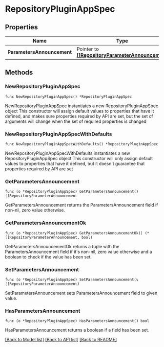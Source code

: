# RepositoryPluginAppSpec

## Properties

Name | Type | Description | Notes
------------ | ------------- | ------------- | -------------
**ParametersAnnouncement** | Pointer to [**[]RepositoryParameterAnnouncement**](RepositoryParameterAnnouncement.md) |  | [optional] 

## Methods

### NewRepositoryPluginAppSpec

`func NewRepositoryPluginAppSpec() *RepositoryPluginAppSpec`

NewRepositoryPluginAppSpec instantiates a new RepositoryPluginAppSpec object
This constructor will assign default values to properties that have it defined,
and makes sure properties required by API are set, but the set of arguments
will change when the set of required properties is changed

### NewRepositoryPluginAppSpecWithDefaults

`func NewRepositoryPluginAppSpecWithDefaults() *RepositoryPluginAppSpec`

NewRepositoryPluginAppSpecWithDefaults instantiates a new RepositoryPluginAppSpec object
This constructor will only assign default values to properties that have it defined,
but it doesn't guarantee that properties required by API are set

### GetParametersAnnouncement

`func (o *RepositoryPluginAppSpec) GetParametersAnnouncement() []RepositoryParameterAnnouncement`

GetParametersAnnouncement returns the ParametersAnnouncement field if non-nil, zero value otherwise.

### GetParametersAnnouncementOk

`func (o *RepositoryPluginAppSpec) GetParametersAnnouncementOk() (*[]RepositoryParameterAnnouncement, bool)`

GetParametersAnnouncementOk returns a tuple with the ParametersAnnouncement field if it's non-nil, zero value otherwise
and a boolean to check if the value has been set.

### SetParametersAnnouncement

`func (o *RepositoryPluginAppSpec) SetParametersAnnouncement(v []RepositoryParameterAnnouncement)`

SetParametersAnnouncement sets ParametersAnnouncement field to given value.

### HasParametersAnnouncement

`func (o *RepositoryPluginAppSpec) HasParametersAnnouncement() bool`

HasParametersAnnouncement returns a boolean if a field has been set.


[[Back to Model list]](../README.md#documentation-for-models) [[Back to API list]](../README.md#documentation-for-api-endpoints) [[Back to README]](../README.md)


